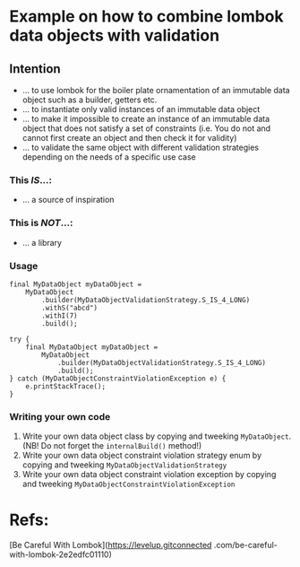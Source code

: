# Example on how to combine lombok data objects with validation
## Intention
- ... to use lombok for the boiler plate ornamentation of an immutable data object such as a builder, getters etc.
- ... to instantiate only valid instances of an immutable data object
- ... to make it impossible to create an instance of an immutable data object that does not satisfy a set of constraints (i.e. You do not and cannot first create an object and then check it for validity)
- ... to validate the same object with different validation strategies depending on the needs of a specific use case
### This _IS_...:
  - ... a source of inspiration
### This is _NOT_...:
- ... a library
### Usage
```
final MyDataObject myDataObject =
    MyDataObject
        .builder(MyDataObjectValidationStrategy.S_IS_4_LONG)
        .withS("abcd")
        .withI(7)
        .build();
```
```
try {
    final MyDataObject myDataObject =
        MyDataObject
            .builder(MyDataObjectValidationStrategy.S_IS_4_LONG)
            .build();
} catch (MyDataObjectConstraintViolationException e) {
    e.printStackTrace();
}
```
### Writing your own code
1. Write your own data object class by copying and tweeking ```MyDataObject```. (NB! Do not forget the ```internalBuild()``` method!)
0. Write your own data object constraint violation strategy enum by copying and tweeking ```MyDataObjectValidationStrategy```
0. Write your own data object constraint violation exception by copying and tweeking ```MyDataObjectConstraintViolationException``` 
# Refs:
[Be Careful With Lombok](https://levelup.gitconnected .com/be-careful-with-lombok-2e2edfc01110)